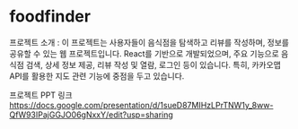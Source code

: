# foodfinder

프로젝트 소개 : 이 프로젝트는 사용자들이 음식점을 탐색하고 리뷰를 작성하며, 정보를 공유할 수 있는 웹 프로젝트입니다. 
React를 기반으로 개발되었으며, 주요 기능으로 음식점 검색, 상세 정보 제공, 리뷰 작성 및 열람, 로그인 등이 있습니다. 
특히, 카카오맵 API를 활용한 지도 관련 기능에 중점을 두고 있습니다.

프로젝트 PPT 링크
https://docs.google.com/presentation/d/1sueD87MIHzLPrTNW1y_8ww-QfW93IPajGGJO06gNxxY/edit?usp=sharing
